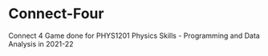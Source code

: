 # Connect-Four
Connect 4 Game done for PHYS1201 Physics Skills - Programming and Data Analysis in 2021-22
